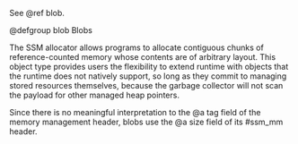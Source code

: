 See @ref blob.

@defgroup blob Blobs

The SSM allocator allows programs to allocate contiguous chunks of
reference-counted memory whose contents are of arbitrary layout.
This object type provides users the flexibility to extend runtime with objects
that the runtime does not natively support, so long as they commit to managing
stored resources themselves, because the garbage collector will not scan the
payload for other managed heap pointers.

Since there is no meaningful interpretation to the @a tag field of the memory
management header, blobs use the @a size field of its #ssm_mm header.
